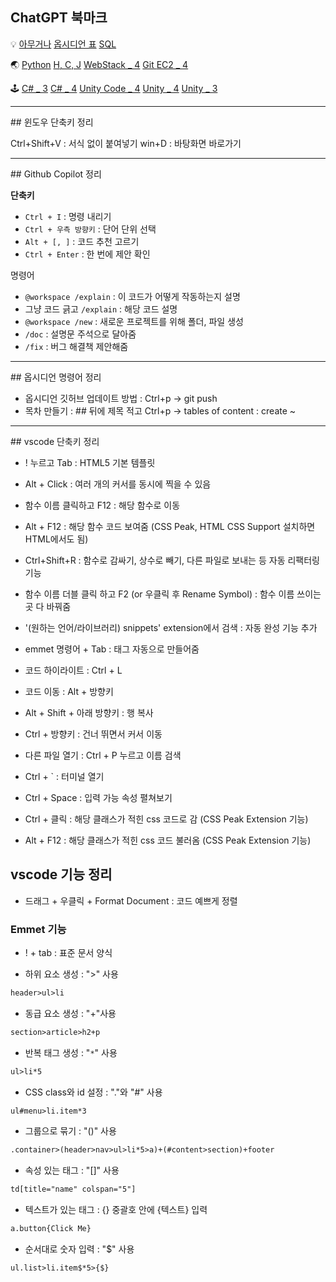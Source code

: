 
## ChatGPT 북마크

💡
[아무거나](https://chatgpt.com/c/f806b00d-ccf7-496e-8b29-02986adf3400)
[옵시디언 표](https://chatgpt.com/c/50385aaa-aee4-44bc-a7c8-bee7c6d8bc54)
[SQL](https://chatgpt.com/c/a8b16bd9-8651-4ef5-a25a-3a8dcd4350e0)

🌏
[Python](https://chatgpt.com/c/72e963c7-1192-4da2-a681-94c9a4d11d2a)
[H, C, J](https://chatgpt.com/c/4e88d652-67d2-468e-8754-62ff474add36)
[WebStack _ 4](https://chatgpt.com/c/96ff78de-1c0d-4c1a-b9c0-1306723190bf)
[Git ](https://chatgpt.com/c/dde617aa-7238-43fa-bc5b-7c1ec8416a0a)
[EC2 _ 4](https://chatgpt.com/c/c1113635-bb4c-4436-b8ee-b8bfc021d74a)

🕹
[C# _ 3](https://chatgpt.com/c/a191662e-07bf-4491-9150-159de1465d90)
[C# _ 4](https://chatgpt.com/c/afb862d1-33e5-4d5a-99bf-4d6967f4dd31)
[Unity Code _ 4](https://chatgpt.com/c/9008cbfb-0f5d-447b-8f68-100c608fb30d)
[Unity _ 4](https://chatgpt.com/c/8bdb79c6-d1c2-484f-8dd2-9ec92663ef31)
[Unity _ 3](https://chatgpt.com/c/c3ce81a2-c406-44db-a987-1a69e9a72580)

<hr>
## 윈도우 단축키 정리

Ctrl+Shift+V : 서식 없이 붙여넣기
win+D : 바탕화면 바로가기


<hr>
## Github Copilot 정리

**단축키**
- `Ctrl + I` : 명령 내리기
- `Ctrl + 우측 방향키` : 단어 단위 선택
- `Alt + [, ]` : 코드 추천 고르기
- `Ctrl + Enter` : 한 번에 제안 확인

명령어
- `@workspace /explain` : 이 코드가 어떻게 작동하는지 설명
- 그냥 코드 긁고 `/explain` : 해당 코드 설명
- `@workspace /new` : 새로운 프로젝트를 위해 폴더, 파일 생성
- `/doc` : 설명문 주석으로 달아줌
- `/fix` : 버그 해결책 제안해줌



<hr>
## 옵시디언 명령어 정리

- 옵시디언 깃허브 업데이트 방법 : Ctrl+p → git push
- 목차 만들기 : ## 뒤에 제목 적고 Ctrl+p → tables of content : create ~



<hr>
## vscode 단축키 정리

- ! 누르고 Tab : HTML5 기본 템플릿
- Alt + Click : 여러 개의 커서를 동시에 찍을 수 있음  
- 함수 이름 클릭하고 F12 : 해당 함수로 이동  
- Alt + F12 : 해당 함수 코드 보여줌 (CSS Peak, HTML CSS Support 설치하면 HTML에서도 됨)  
- Ctrl+Shift+R : 함수로 감싸기, 상수로 빼기, 다른 파일로 보내는 등 자동 리팩터링 기능  
- 함수 이름 더블 클릭 하고 F2 (or 우클릭 후 Rename Symbol) : 함수 이름 쓰이는 곳 다 바꿔줌  
-  '(원하는 언어/라이브러리) snippets' extension에서 검색 : 자동 완성 기능 추가  
- emmet 명령어 + Tab : 태그 자동으로 만들어줌  
- 코드 하이라이트 : Ctrl + L  
- 코드 이동 : Alt + 방향키  
- Alt + Shift + 아래 방향키 : 행 복사  
- Ctrl + 방향키 : 건너 뛰면서 커서 이동  
- 다른 파일 열기 : Ctrl + P 누르고 이름 검색  
- Ctrl + ` : 터미널 열기
- Ctrl + Space : 입력 가능 속성 펼쳐보기

- Ctrl + 클릭 : 해당 클래스가 적힌 css 코드로 감 (CSS Peak Extension 기능)
- Alt + F12 : 해당 클래스가 적힌 css 코드 불러옴 (CSS Peak Extension 기능)


## vscode 기능 정리

- 드래그 + 우클릭 + Format Document : 코드 예쁘게 정렬

### Emmet 기능

 - ! + tab : 표준 문서 양식

- 하위 요소 생성 : ">" 사용
```html
header>ul>li
```

- 동급 요소 생성 : "+"사용
```html
section>article>h2+p
```

- 반복 태그 생성 : "`*`" 사용
```html
ul>li*5
```

- CSS class와 id 설정 : "."와 "#" 사용
```html
ul#menu>li.item*3
```

- 그룹으로 묶기 : "()" 사용
```html
.container>(header>nav>ul>li*5>a)+(#content>section)+footer
```

- 속성 있는 태그 : "[]" 사용
```html
td[title="name" colspan="5"]
```

- 텍스트가 있는 태그 : {} 중괄호 안에 {텍스트} 입력
```html
a.button{Click Me}
```

- 순서대로 숫자 입력 : "$" 사용
```html
ul.list>li.item$*5>{$}
```

